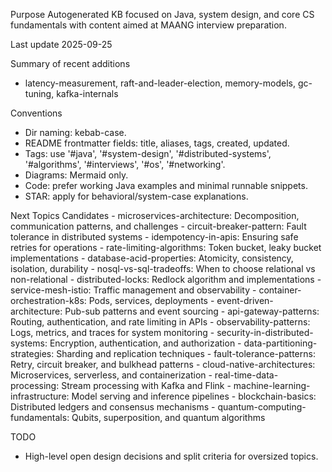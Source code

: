 Purpose
Autogenerated KB focused on Java, system design, and core CS fundamentals with content aimed at MAANG interview preparation.

Last update
2025-09-25

Summary of recent additions
 - latency-measurement, raft-and-leader-election, memory-models, gc-tuning, kafka-internals

Conventions
 - Dir naming: kebab-case.
 - README frontmatter fields: title, aliases, tags, created, updated.
 - Tags: use '#java', '#system-design', '#distributed-systems', '#algorithms', '#interviews', '#os', '#networking'.
 - Diagrams: Mermaid only.
 - Code: prefer working Java examples and minimal runnable snippets.
 - STAR: apply for behavioral/system-case explanations.

Next Topics Candidates
    - microservices-architecture: Decomposition, communication patterns, and challenges
    - circuit-breaker-pattern: Fault tolerance in distributed systems
    - idempotency-in-apis: Ensuring safe retries for operations
    - rate-limiting-algorithms: Token bucket, leaky bucket implementations
    - database-acid-properties: Atomicity, consistency, isolation, durability
    - nosql-vs-sql-tradeoffs: When to choose relational vs non-relational
    - distributed-locks: Redlock algorithm and implementations
    - service-mesh-istio: Traffic management and observability
    - container-orchestration-k8s: Pods, services, deployments
    - event-driven-architecture: Pub-sub patterns and event sourcing
    - api-gateway-patterns: Routing, authentication, and rate limiting in APIs
    - observability-patterns: Logs, metrics, and traces for system monitoring
    - security-in-distributed-systems: Encryption, authentication, and authorization
    - data-partitioning-strategies: Sharding and replication techniques
    - fault-tolerance-patterns: Retry, circuit breaker, and bulkhead patterns
    - cloud-native-architectures: Microservices, serverless, and containerization
    - real-time-data-processing: Stream processing with Kafka and Flink
    - machine-learning-infrastructure: Model serving and inference pipelines
    - blockchain-basics: Distributed ledgers and consensus mechanisms
    - quantum-computing-fundamentals: Qubits, superposition, and quantum algorithms

TODO
 - High-level open design decisions and split criteria for oversized topics.